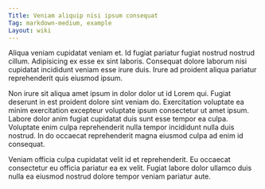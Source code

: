 ```yaml
---
Title: Veniam aliquip nisi ipsum consequat
Tag: markdown-medium, example
Layout: wiki
---
```

Aliqua veniam cupidatat veniam et. Id fugiat pariatur fugiat nostrud nostrud cillum. Adipisicing ex esse ex sint laboris. Consequat dolore laborum nisi cupidatat incididunt veniam esse irure duis. Irure ad proident aliqua pariatur reprehenderit quis eiusmod ipsum.

Non irure sit aliqua amet ipsum in dolor dolor ut id Lorem qui. Fugiat deserunt in est proident dolore sint veniam do. Exercitation voluptate ea minim exercitation excepteur voluptate ipsum consectetur ut amet ipsum. Labore dolor anim fugiat cupidatat duis sunt esse tempor ea culpa. Voluptate enim culpa reprehenderit nulla tempor incididunt nulla duis nostrud. In do occaecat reprehenderit magna eiusmod culpa ad enim id consequat.

Veniam officia culpa cupidatat velit id et reprehenderit. Eu occaecat consectetur eu officia pariatur ea ex velit. Fugiat labore dolor ullamco duis nulla ea eiusmod nostrud dolore tempor veniam pariatur aute.